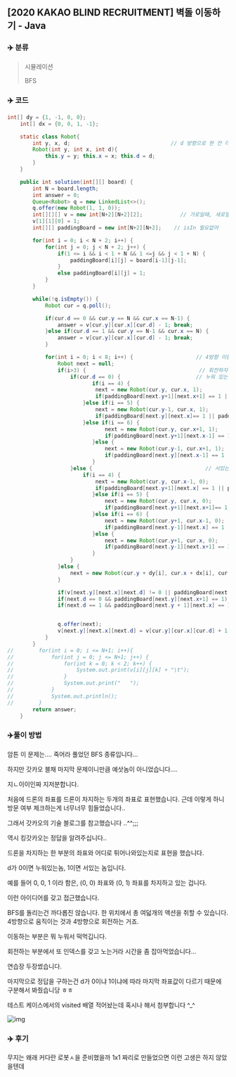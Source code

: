 ## [2020 KAKAO BLIND RECRUITMENT] 벽돌 이동하기 - Java

###    :airplane: 분류

> 시뮬레이션
>
> BFS

###  :airplane: 코드

```java
int[] dy = {1, -1, 0, 0};
    int[] dx = {0, 0, 1, -1};

    static class Robot{
        int y, x, d;                                // d 방향으로 한 칸 더 있음을 의미. 0: 가로, 1: 세로
        Robot(int y, int x, int d){
            this.y = y; this.x = x; this.d = d;
        }
    }

    public int solution(int[][] board) {
        int N = board.length;
        int answer = 0;
        Queue<Robot> q = new LinkedList<>();
        q.offer(new Robot(1, 1, 0));
        int[][][] v = new int[N+2][N+2][2];            // 가로일때, 세로일때
        v[1][1][0] = 1;
        int[][] paddingBoard = new int[N+2][N+2];    // isIn 필요없어

        for(int i = 0; i < N + 2; i++) {
            for(int j = 0; j < N + 2; j++) {
                if(1 <= i && i < 1 + N && 1 <=j && j < 1 + N) {
                    paddingBoard[i][j] = board[i-1][j-1];
                }
                else paddingBoard[i][j] = 1;
            }
        }

        while(!q.isEmpty()) {
            Robot cur = q.poll();

            if(cur.d == 0 && cur.y == N && cur.x == N-1) {
                answer = v[cur.y][cur.x][cur.d] - 1; break;
            }else if(cur.d == 1 && cur.y == N-1 && cur.x == N) {
                answer = v[cur.y][cur.x][cur.d] - 1; break;
            }

            for(int i = 0; i < 8; i++) {                    // 4방향 이동 + 4방향 회전
                Robot next = null;
                if(i>3) {                                    // 회전하자
                    if(cur.d == 0) {                        // 누워 있는 경우
                           if(i == 4) {
                            next = new Robot(cur.y, cur.x, 1);
                            if(paddingBoard[next.y+1][next.x+1] == 1 || paddingBoard[next.y+1][next.x] == 1) continue;
                        }else if(i == 5) {
                            next = new Robot(cur.y-1, cur.x, 1);
                            if(paddingBoard[next.y][next.x]== 1 || paddingBoard[next.y][next.x+1] == 1) continue;
                        }else if(i == 6) {
                               next = new Robot(cur.y, cur.x+1, 1);
                               if(paddingBoard[next.y+1][next.x-1] == 1 || paddingBoard[next.y+1][next.x] == 1) continue;
                           }else {
                               next = new Robot(cur.y-1, cur.x+1, 1);
                               if(paddingBoard[next.y][next.x-1] == 1 || paddingBoard[next.y][next.x] == 1) continue;
                           }
                    }else {                                    // 서있는놈
                        if(i == 4) {
                            next = new Robot(cur.y, cur.x-1, 0);
                            if(paddingBoard[next.y+1][next.x] == 1 || paddingBoard[next.y][next.x] == 1) continue;
                           }else if(i == 5) {
                               next = new Robot(cur.y, cur.x, 0);
                               if(paddingBoard[next.y+1][next.x+1]== 1 || paddingBoard[next.y][next.x + 1] == 1) continue;
                           }else if(i == 6) {
                               next = new Robot(cur.y+1, cur.x-1, 0);
                               if(paddingBoard[next.y-1][next.x] == 1 || paddingBoard[next.y][next.x] == 1) continue;
                           }else {
                               next = new Robot(cur.y+1, cur.x, 0);                                
                               if(paddingBoard[next.y-1][next.x+1] == 1 || paddingBoard[next.y][next.x+1] == 1) continue;
                           }
                    }
                }else {
                    next = new Robot(cur.y + dy[i], cur.x + dx[i], cur.d);
                }

                if(v[next.y][next.x][next.d] != 0 || paddingBoard[next.y][next.x] == 1) continue;
                if(next.d == 0 && paddingBoard[next.y][next.x+1] == 1) continue;
                if(next.d == 1 && paddingBoard[next.y + 1][next.x] == 1) continue;


                q.offer(next);
                v[next.y][next.x][next.d] = v[cur.y][cur.x][cur.d] + 1;
            }
        }
//        for(int i = 0; i <= N+1; i++){
//            for(int j = 0; j <= N+1; j++) {
//                for(int k = 0; k < 2; k++) {
//                    System.out.print(v[i][j][k] + "\t");
//                }
//                System.out.print("   ");
//            }
//            System.out.println();
//        }
        return answer;
    }
```



### :airplane:풀이 방법

암튼 이 문제는.... 죽어라 풀었던 BFS 종류입니다...

하지만 갓카오 블채 마지막 문제이니만큼 예삿놈이 아니었습니다....



지ㄴ이이인짜 지저분합니다.

처음에 드론의 좌표를 드론이 차지하는 두개의 좌표로 표현했습니다. 근데 이렇게 하니 방문 여부 체크하는게 너무너무 힘들었습니다..

 

그래서 갓카오의 기술 블로그를 참고했습니다 ..^^;;;

역시 킹갓카오는 정답을 알려주십니다..

 

드론을 차지하는 한 부분의 좌표와 어디로 튀어나와있는지로 표현을 했습니다.

d가 0이면 누워있는놈, 1이면 서있는 놈입니다.

예를 들어 0, 0, 1 이라 함은, (0, 0) 좌표와 (0, 1) 좌표를 차지하고 있는 겁니다.

이런 아이디어를 갖고 접근했습니다.

 

BFS를 돌리는건 까다롭진 않습니다. 한 위치에서 총 여덟개의 액션을 취할 수 있습니다. 4방향으로 움직이는 것과 4방향으로 회전하는 거죠.

 

이동하는 부분은 뭐 누워서 떡먹깁니다. 

회전하는 부분에서 또 인덱스를 갖고 노는거라 시간을 좀 잡아먹었습니다...

연습장 두장썼습니다.

 

마지막으로 정답을 구하는건 d가 0이냐 1이냐에 따라 마지막 좌표값이 다르기 때문에 구분해서 봐줬습니당 ㅎㅎ

 

테스트 케이스에서의 visited 배열 적어놨는데 혹시나 해서 첨부합니다 ^_^



![img](https://blog.kakaocdn.net/dn/cVFVig/btqHCVdkLlf/Gm7E7lUrM1Yp4lnZvsS350/img.png)

###  :airplane: 후기

무지는 왜래 커다란 로봇ㅅ을 준비했을까 1x1 짜리로 만들었으면 이런 고생은 하지 않았을텐데